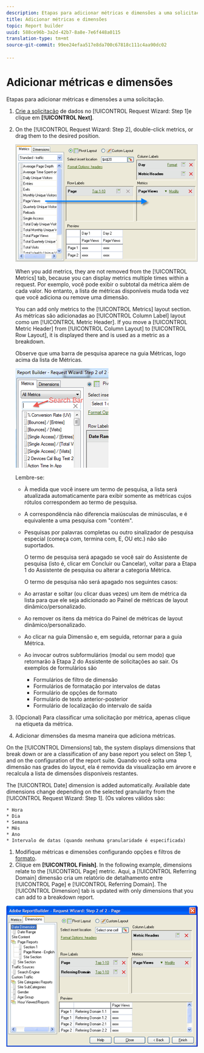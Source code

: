 ```yaml
---
description: Etapas para adicionar métricas e dimensões a uma solicitação.
title: Adicionar métricas e dimensões
topic: Report builder
uuid: 588ce96b-3a2d-42b7-8a8e-7e6f448a0115
translation-type: tm+mt
source-git-commit: 99ee24efaa517e8da700c67818c111c4aa90dc02

---
```



# Adicionar métricas e dimensões

Etapas para adicionar métricas e dimensões a uma solicitação.

1. [Crie a solicitação](/help/analyze/report-builder/data-requests/data-requests.md) de dados no [!UICONTROL Request Wizard: Step 1]e clique em **[!UICONTROL Next]**.
1. On the [!UICONTROL Request Wizard: Step 2], double-click metrics, or drag them to the desired position.

   ![Informações da etapa](assets/adding_metrics.png)

   When you add metrics, they are not removed from the [!UICONTROL Metrics] tab, because you can display metrics multiple times within a request. Por exemplo, você pode exibir o subtotal da métrica além de cada valor. No entanto, a lista de métricas disponíveis muda toda vez que você adiciona ou remove uma dimensão.

   You can add only metrics to the [!UICONTROL Metrics] layout section. As métricas são adicionadas ao [!UICONTROL Column Label] layout como um [!UICONTROL Metric Header]. If you move a [!UICONTROL Metric Header] from [!UICONTROL Column Layout] to [!UICONTROL Row Layout], it is displayed there and is used as a metric as a breakdown.

   Observe que uma barra de pesquisa aparece na guia Métricas, logo acima da lista de Métricas.

   ![](assets/search_bar_metric.png)

   Lembre-se:

   * À medida que você insere um termo de pesquisa, a lista será atualizada automaticamente para exibir somente as métricas cujos rótulos correspondem ao termo de pesquisa.
   * A correspondência não diferencia maiúsculas de minúsculas, e é equivalente a uma pesquisa com &quot;contém&quot;.
   * Pesquisas por palavras completas ou outro sinalizador de pesquisa especial (começa com, termina com, E, OU etc.) não são suportados.

      O termo de pesquisa será apagado se você sair do Assistente de pesquisa (isto é, clicar em Concluir ou Cancelar), voltar para a Etapa 1 do Assistente de pesquisa ou alterar a categoria Métrica.

      O termo de pesquisa não será apagado nos seguintes casos:

   * Ao arrastar e soltar (ou clicar duas vezes) um item de métrica da lista para que ele seja adicionado ao Painel de métricas de layout dinâmico/personalizado.
   * Ao remover os itens da métrica do Painel de métricas de layout dinâmico/personalizado.
   * Ao clicar na guia Dimensão e, em seguida, retornar para a guia Métrica.
   * Ao invocar outros subformulários (modal ou sem modo) que retornarão à Etapa 2 do Assistente de solicitações ao sair. Os exemplos de formulários são

      * Formulários de filtro de dimensão
      * Formulários de formatação por intervalos de datas
      * Formulário de opções de formato
      * Formulário de texto anterior-posterior
      * Formulário de localização do intervalo de saída

1. (Opcional) Para classificar uma solicitação por métrica, apenas clique na etiqueta da métrica.
1. Adicionar dimensões da mesma maneira que adiciona métricas.

On the [!UICONTROL Dimensions] tab, the system displays dimensions that break down or are a classification of any base report you select on Step 1, and on the configuration of the report suite. Quando você solta uma dimensão nas grades do layout, ela é removida da visualização em árvore e recalcula a lista de dimensões disponíveis restantes.

The [!UICONTROL Date] dimension is added automatically. Available date dimensions change depending on the selected granularity from the [!UICONTROL Request Wizard: Step 1]. (Os valores válidos são:

    * Hora
    * Dia
    * Semana
    * Mês
    * Ano
    * Intervalo de datas (quando nenhuma granularidade é especificada)

1. Modifique métricas e dimensões configurando opções e filtros de [formato](/help/analyze/report-builder/layout/t-format-display-headers.md).
1. Clique em **[!UICONTROL Finish]**.
In the following example, dimensions relate to the [!UICONTROL Page] metric. Aqui, a [!UICONTROL Referring Domain] dimensão cria um relatório de detalhamento entre [!UICONTROL Page] e [!UICONTROL Referring Domain]. The [!UICONTROL Dimension] tab is updated with only dimensions that you can add to a breakdown report.

![](assets/page_pageview_02.png)
